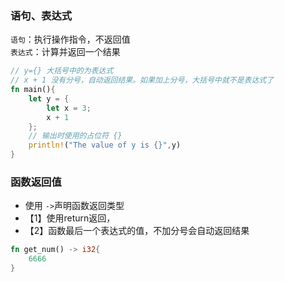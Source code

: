 ### 语句、表达式  
``语句``：执行操作指令，不返回值  
``表达式``：计算并返回一个结果  
```rust
// y={} 大括号中的为表达式
// x + 1 没有分号，自动返回结果。如果加上分号，大括号中就不是表达式了
fn main(){
    let y = {
        let x = 3;
        x + 1
    };
    // 输出时使用的占位符 {}
    println!("The value of y is {}",y)  
}
```
### 函数返回值  
- 使用 ``->``声明函数返回类型
- 【1】使用return返回，
- 【2】函数最后一个表达式的值，不加分号会自动返回结果  
```rust
fn get_num() -> i32{
    6666
}
```